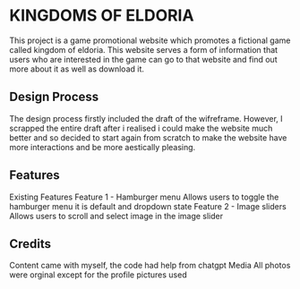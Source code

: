 # KINGDOMS OF ELDORIA
This project is a game promotional website which promotes a fictional game called kingdom of eldoria. This website serves a form of information that users who are interested in the game can go to that website and find out more about it as well as download it.

## Design Process
The design process firstly included the draft of the wifreframe. However, I scrapped the entire draft after i realised i could make the website much better and so decided to start again from scratch to make the website have more interactions and be more aestically pleasing.

## Features
Existing Features
Feature 1 - Hamburger menu
Allows users to toggle the hamburger menu it is default and dropdown state
Feature 2 - Image sliders
Allows users to scroll and select image in the image slider



## Credits
Content
came with myself, the code had help from chatgpt
Media
All photos were orginal except for the profile pictures used
